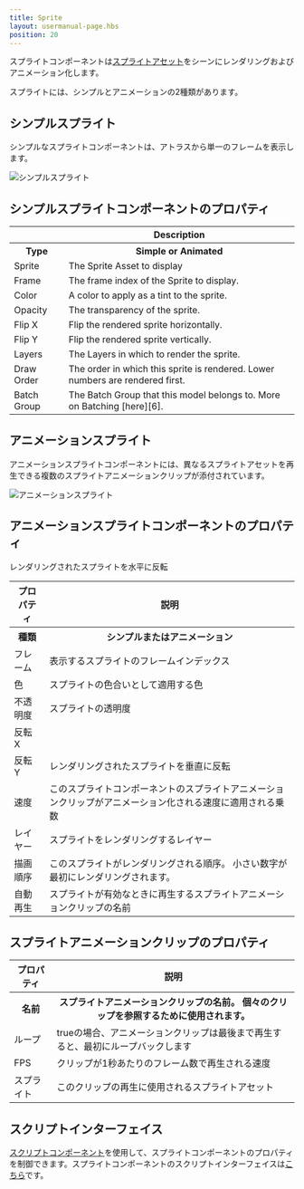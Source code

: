 ```yaml
---
title: Sprite
layout: usermanual-page.hbs
position: 20
---
```


スプライトコンポーネントは[スプライトアセット][1]をシーンにレンダリングおよびアニメーション化します。

スプライトには、シンプルとアニメーションの2種類があります。

## シンプルスプライト

シンプルなスプライトコンポーネントは、アトラスから単一のフレームを表示します。

![シンプルスプライト][2]

## シンプルスプライトコンポーネントのプロパティ

<table class="table table-striped">
    <col class="property-name"></col>
    <col class="property-description"></col>
    <tr><th></th><th>Description</th></tr>
    <tr><th>Type</th><th>Simple or Animated</th></tr>
    <tr><td>Sprite</td><td>The Sprite Asset to display</td></tr>
    <tr><td>Frame</td><td>The frame index of the Sprite to display.</td></tr>
    <tr><td>Color</td><td>A color to apply as a tint to the sprite.</td></tr>
    <tr><td>Opacity</td><td>The transparency of the sprite.</td></tr>
    <tr><td>Flip X</td><td>Flip the rendered sprite horizontally.</td></tr>
    <tr><td>Flip Y</td><td>Flip the rendered sprite vertically.</td></tr>
    <tr><td>Layers</td><td>The Layers in which to render the sprite.</td></tr>
    <tr><td>Draw Order</td><td>The order in which this sprite is rendered. Lower numbers are rendered first.</td></tr>
    <tr><td>Batch Group</td><td>The Batch Group that this model belongs to. More on Batching [here][6].</td></tr>
</table>

## アニメーションスプライト

アニメーションスプライトコンポーネントには、異なるスプライトアセットを再生できる複数のスプライトアニメーションクリップが添付されています。

![アニメーションスプライト][3]

## アニメーションスプライトコンポーネントのプロパティ

<table class="table table-striped">
    <col class="property-name"></col>
    <col class="property-description"></col>
    <tr><th>プロパティ</th><th>説明</th></tr>
    <tr><th>種類</th><th>シンプルまたはアニメーション</th></tr>
    <tr><td>フレーム</td><td>表示するスプライトのフレームインデックス</td></tr>
    <tr><td>色</td><td>スプライトの色合いとして適用する色</td></tr>
    <tr><td>不透明度</td><td>スプライトの透明度</td></tr>
    <tr><td>反転 X</td><td></td>レンダリングされたスプライトを水平に反転</tr>
    <tr><td>反転 Y</td><td>レンダリングされたスプライトを垂直に反転</td></tr>
    <tr><td>速度</td><td>このスプライトコンポーネントのスプライトアニメーションクリップがアニメーション化される速度に適用される乗数</td></tr>
    <tr><td>レイヤー</td><td>スプライトをレンダリングするレイヤー</td></tr>
    <tr><td>描画順序</td><td>このスプライトがレンダリングされる順序。 小さい数字が最初にレンダリングされます。</td></tr>
    <tr><td>自動再生</td><td>スプライトが有効なときに再生するスプライトアニメーションクリップの名前</td></tr>
</table>

## スプライトアニメーションクリップのプロパティ

<table class="table table-striped">
    <col class="property-name"></col>
    <col class="property-description"></col>
    <tr><th>プロパティ</th><th>説明</th></tr>
    <tr><th>名前</th><th>スプライトアニメーションクリップの名前。 個々のクリップを参照するために使用されます。</th></tr>
    <tr><td>ループ</td><td>trueの場合、アニメーションクリップは最後まで再生すると、最初にループバックします</td></tr>
    <tr><td>FPS</td><td>クリップが1秒あたりのフレーム数で再生される速度</td></tr>
    <tr><td>スプライト</td><td>このクリップの再生に使用されるスプライトアセット</td></tr>
</table>

## スクリプトインターフェイス

[スクリプトコンポーネント][4]を使用して、スプライトコンポーネントのプロパティを制御できます。スプライトコンポーネントのスクリプトインターフェイスは[こちら][5]です。

[1]: /user-manual/assets/sprites
[2]: /images/user-manual/scenes/components/component-sprite-simple.png
[3]: /images/user-manual/scenes/components/component-sprite-animated.png
[4]: /user-manual/packs/components/script
[5]: /api/pc.SpriteComponent.html
[6]: /user-manual/optimization/batching

